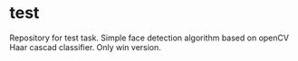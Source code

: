 # test
Repository for test task.
Simple face detection algorithm based on openCV Haar cascad classifier.
Only win version.

